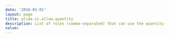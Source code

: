 ```yaml
---
date: '2016-01-01'
layout: page
title: glide.sc.allow.quantity
description: List of roles (comma-separated) that can use the quantity selector in the shopping cart. Blank means all users.
value:  
---
```

